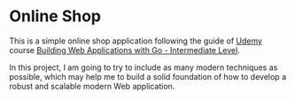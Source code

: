 # Online Shop

This is a simple online shop application following the guide of [Udemy](https://www.udemy.com/) course [Building Web Applications with Go - Intermediate Level](https://www.udemy.com/course/building-web-applications-with-go-intermediate-level/).

In this project, I am going to try to include as many modern techniques as possible, which may help me to build a solid foundation of how to develop a robust and scalable modern Web application.
